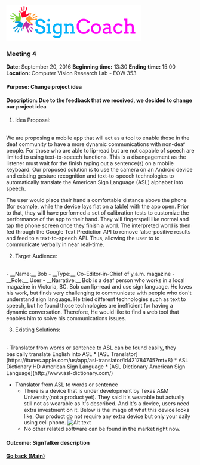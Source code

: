 ![Alt text](images/SignCoachLogo.png)

### Meeting 4

  __Date:__ September 20, 2016
  __Beginning time:__ 13:30
  __Ending time:__ 15:00
  __Location:__ Computer Vision Research Lab - EOW 353

#### Purpose: Change project idea
#### Description: Due to the feedback that we received, we decided to change our project idea

1. Idea Proposal:
  <br>
  We are proposing a mobile app that will act as a tool to enable those in the deaf community to have a more dynamic communications with non-deaf people.  For those who are able to lip-read but are not capable of speech are limited to using text-to-speech functions.  This is a disengagement as the listener must wait for the finish typing out a sentence(s) on a mobile keyboard.  Our proposed solution is to use the camera on an Android device and existing gesture recognition and text-to-speech technologies to automatically translate the American Sign Language (ASL) alphabet into speech.

  The user would place their hand a comfortable distance above the phone (for example, while the device lays flat on a table) with the app open.  Prior to that, they will have performed a set of calibration tests to customize the performance of the app to their hand.  They will fingerspell like normal and tap the phone screen once they finish a word.  The interpreted word is then fed through the Google Text Prediction API to remove false-positive results and feed to a text-to-speech API.  Thus, allowing the user to to communicate verbally in near real-time.

2. Target Audience:
  <br>
    - __Name:__ Bob
    - __Type:__ Co-Editor-in-Chief of y.a.m. magazine 
    - __Role:__ User
    - __Narrative:__ Bob is a deaf person who works in a local magazine in Victoria, BC. Bob can lip-read and use sign language. He loves his work, but finds very challenging to communicate with people who don't understand sign language. He tried different technologies such as text to speech, but he found those technologies are inefficient for having a dynamic conversation. Therefore, He would like to find a web tool that enables him to solve his communications issues.

3. Existing Solutions:
  <br>   
  - Translator from words or sentence to ASL can be found easily, they basically translate English into ASL
    * [ASL Translator](https://itunes.apple.com/us/app/asl-translator/id421784745?mt=8)
    * ASL Dictionary HD American Sign Language 
    * [ASL Dictionary American Sign Language](http://www.asl-dictionary.com/)

  - Translator from  ASL to words or sentence
    * There is a device that is under development by Texas A&M University(not a product yet). They said it's wearable but actually still not as wearable as it's described. And it's a device, users need extra investment on it. Below is the image of what this device looks like. Our product do not require any extra device but only your daily using cell phone.
    ![Alt text](images/ASL.png)
    * No other related software can be found in the market right now.

#### Outcome: SignTalker description

#### [Go back (Main)](https://github.com/TaniaFerman/SignTalker)


